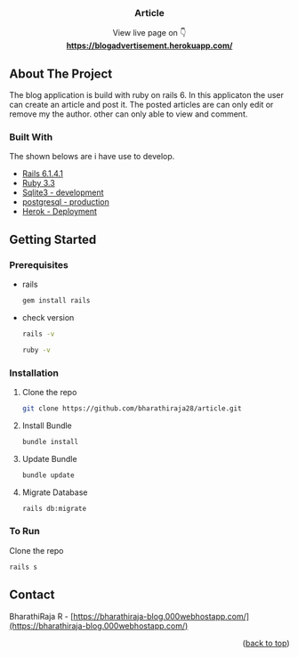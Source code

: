 <div id="top"></div>
<!--
*** Thanks for checking out the Best-README-Template. If you have a suggestion
*** that would make this better, please fork the repo and create a pull request
*** or simply open an issue with the tag "enhancement".
*** Don't forget to give the project a star!
*** Thanks again! Now go create something AMAZING! :D
-->



<!-- PROJECT SHIELDS -->
<!--
*** I'm using markdown "reference style" links for readability.
*** Reference links are enclosed in brackets [ ] instead of parentheses ( ).
*** See the bottom of this document for the declaration of the reference variables
*** for contributors-url, forks-url, etc. This is an optional, concise syntax you may use.
*** https://www.markdownguide.org/basic-syntax/#reference-style-links
-->




<!-- PROJECT LOGO -->
<br />
<div align="center">
<!--   <a href="https://github.com/othneildrew/Best-README-Template">
    <img src="images/logo.png" alt="Logo" width="80" height="80">
  </a> -->

  <h3 align="center">Article</h3>

  <p align="center">
   View live page on 👇
    <br />
    <a href="https://blogadvertisement.herokuapp.com/"><strong>https://blogadvertisement.herokuapp.com/</strong></a>
<!--     <br />
    <br />
    <a href="https://github.com/othneildrew/Best-README-Template">View Demo</a>
    ·
    <a href="https://github.com/othneildrew/Best-README-Template/issues">Report Bug</a>
    ·
    <a href="https://github.com/othneildrew/Best-README-Template/issues">Request Feature</a> -->
  </p>
</div>



<!-- TABLE OF CONTENTS -->
<!-- <details>
  <summary>Table of Contents</summary>
  <ol>
    <li>
      <a href="#about-the-project">About The Project</a>
      <ul>
        <li><a href="#built-with">Built With</a></li>
      </ul>
    </li>
    <li>
      <a href="#getting-started">Getting Started</a>
      <ul>
        <li><a href="#prerequisites">Prerequisites</a></li>
        <li><a href="#installation">Installation</a></li>
      </ul>
    </li>
    <li><a href="#usage">Usage</a></li>
    <li><a href="#roadmap">Roadmap</a></li>
    <li><a href="#contributing">Contributing</a></li>
    <li><a href="#license">License</a></li>
    <li><a href="#contact">Contact</a></li>
    <li><a href="#acknowledgments">Acknowledgments</a></li>
  </ol>
</details> -->



<!-- ABOUT THE PROJECT -->
## About The Project
<!-- 
[![Product Name Screen Shot][product-screenshot]](https://example.com) -->

The blog application is build with ruby on rails 6. In this applicaton the user can create an article and post it. The posted articles are can only edit or remove my the author. other can only able to view and comment. 
<!-- 
<p align="right">(<a href="#top">back to top</a>)</p> -->



### Built With

The shown belows are i have use to develop.

* [Rails 6.1.4.1](https://rubyonrails.org/)
* [Ruby 3.3](https://www.ruby-lang.org/en/)
* [Sqlite3 - development](https://www.sqlite.org/index.html)
* [postgresql - production](https://www.postgresql.org/)
* [Herok - Deployment](https://www.heroku.com/)




<!-- GETTING STARTED -->
## Getting Started

<!-- This is an example of how you may give instructions on setting up your project locally.
To get a local copy up and running follow these simple example steps. -->

### Prerequisites

* rails
  ```sh
  gem install rails
  ```
* check version
  ```sh
  rails -v
  ```
  ```sh
  ruby -v
  ```
  
  

### Installation

1. Clone the repo
   ```sh
   git clone https://github.com/bharathiraja28/article.git
   ```
   
2. Install Bundle
   ```sh
   bundle install
   ```
3. Update Bundle
   ```sh
   bundle update
   ```
4. Migrate Database
   ```sh
   rails db:migrate
   ```

### To Run

   Clone the repo
   ```sh
   rails s
   ```


<!-- <p align="right">(<a href="#top">back to top</a>)</p> -->


<!-- CONTACT -->
## Contact

BharathiRaja R - [https://bharathiraja-blog.000webhostapp.com/](https://bharathiraja-blog.000webhostapp.com/)

<!-- Project Link: [https://github.com/your_username/repo_name](https://github.com/your_username/repo_name) -->

<p align="right">(<a href="#top">back to top</a>)</p>


